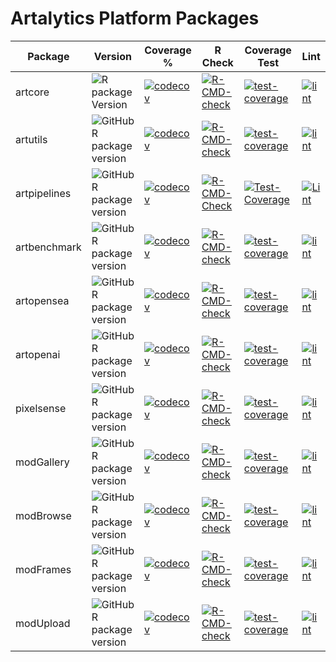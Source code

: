 
# Artalytics Platform Packages

| Package     | Version                                                                                                                       | Coverage %                                                                                                   | R Check                                                                                                                 | Coverage Test                                                                                                                           | Lint                                                                                                                 |
|-------------|-------------------------------------------------------------------------------------------------------------------------------|-----------------------------------------------------------------------------------------------------------|-------------------------------------------------------------------------------------------------------------------------|-----------------------------------------------------------------------------------------------------------------------------------|-------------------------------------------------------------------------------------------------------------------------|
| artcore      | ![R package Version](https://img.shields.io/github/r-package/v/artalytics/build-info?filename=package%2Fartcore%2FDESCRIPTION&style=flat&color=%231c98e3)      | [![codecov](https://codecov.io/gh/artalytics/artcore/branch/main/graph/badge.svg?token=HF1p0JBps7)](https://codecov.io/gh/artalytics/artcore)       | [![R-CMD-check](https://github.com/artalytics/artcore/actions/workflows/R-CMD-check.yaml/badge.svg?branch=main)](https://github.com/artalytics/artcore/actions/workflows/R-CMD-check.yaml) | [![test-coverage](https://github.com/artalytics/artcore/actions/workflows/test-coverage.yaml/badge.svg?branch=main)](https://github.com/artalytics/artcore/actions/workflows/test-coverage.yaml) | [![lint](https://github.com/artalytics/artcore/actions/workflows/lint.yaml/badge.svg?branch=main)](https://github.com/artalytics/artcore/actions/workflows/lint.yaml) |
| artutils     | ![GitHub R package version](https://img.shields.io/github/r-package/v/artalytics/build-info?filename=package%2Fartutils%2FDESCRIPTION&style=flat&color=%231c98e3)     | [![codecov](https://codecov.io/gh/artalytics/artutils/graph/badge.svg?token=ZCQDWHDIMN)](https://codecov.io/gh/artalytics/artutils)     | [![R-CMD-check](https://github.com/artalytics/artutils/actions/workflows/R-CMD-check.yaml/badge.svg?branch=main)](https://github.com/artalytics/artutils/actions/workflows/R-CMD-check.yaml) | [![test-coverage](https://github.com/artalytics/artutils/actions/workflows/test-coverage.yaml/badge.svg?branch=main)](https://github.com/artalytics/artutils/actions/workflows/test-coverage.yaml) | [![lint](https://github.com/artalytics/artutils/actions/workflows/lint.yaml/badge.svg?branch=main)](https://github.com/artalytics/artutils/actions/workflows/lint.yaml) |
| artpipelines | ![GitHub R package version](https://img.shields.io/github/r-package/v/artalytics/build-info?filename=package%2Fartpipelines%2FDESCRIPTION&style=flat&color=%231c98e3) | [![codecov](https://codecov.io/gh/artalytics/artpipelines/graph/badge.svg?token=2AXRIN2AZE)](https://codecov.io/gh/artalytics/artpipelines)         | [![R-CMD-Check](https://github.com/artalytics/artpipelines/actions/workflows/R-CMD-check.yaml/badge.svg?branch=main)](https://github.com/artalytics/artpipelines/actions/workflows/R-CMD-check.yaml) | [![Test-Coverage](https://github.com/artalytics/artpipelines/actions/workflows/test-coverage.yaml/badge.svg?branch=main)](https://github.com/artalytics/artpipelines/actions/workflows/test-coverage.yaml) | [![Lint](https://github.com/artalytics/artpipelines/actions/workflows/lint.yaml/badge.svg?branch=main)](https://github.com/artalytics/artpipelines/actions/workflows/lint.yaml) |
| artbenchmark | ![GitHub R package version](https://img.shields.io/github/r-package/v/artalytics/build-info?filename=package%2Fartbenchmark%2FDESCRIPTION&style=flat&color=%231c98e3) | [![codecov](https://codecov.io/gh/artalytics/artbenchmark/graph/badge.svg?token=0XZH99QR8N)](https://codecov.io/gh/artalytics/artbenchmark) | [![R-CMD-check](https://github.com/artalytics/artbenchmark/actions/workflows/R-CMD-check.yaml/badge.svg?branch=main)](https://github.com/artalytics/artbenchmark/actions/workflows/R-CMD-check.yaml) | [![test-coverage](https://github.com/artalytics/artbenchmark/actions/workflows/test-coverage.yaml/badge.svg?branch=main)](https://github.com/artalytics/artbenchmark/actions/workflows/test-coverage.yaml) | [![lint](https://github.com/artalytics/artbenchmark/actions/workflows/lint.yaml/badge.svg?branch=main)](https://github.com/artalytics/artbenchmark/actions/workflows/lint.yaml) |
| artopensea   | ![GitHub R package version](https://img.shields.io/github/r-package/v/artalytics/build-info?filename=package%2Fartopensea%2FDESCRIPTION&style=flat&color=%231c98e3)   | [![codecov](https://codecov.io/gh/artalytics/artopensea/graph/badge.svg?token=DPNHUH5JQ8)](https://codecov.io/gh/artalytics/artopensea)        | [![R-CMD-check](https://github.com/artalytics/artopensea/actions/workflows/R-CMD-check.yaml/badge.svg?branch=main)](https://github.com/artalytics/artopensea/actions/workflows/R-CMD-check.yaml) | [![test-coverage](https://github.com/artalytics/artopensea/actions/workflows/test-coverage.yaml/badge.svg?branch=main)](https://github.com/artalytics/artopensea/actions/workflows/test-coverage.yaml) | [![lint](https://github.com/artalytics/artopensea/actions/workflows/lint.yaml/badge.svg?branch=main)](https://github.com/artalytics/artopensea/actions/workflows/lint.yaml) |
| artopenai    | ![GitHub R package version](https://img.shields.io/github/r-package/v/artalytics/build-info?filename=package%2Fartopenai%2FDESCRIPTION&style=flat&color=%231c98e3)    | [![codecov](https://codecov.io/gh/artalytics/artopenai/graph/badge.svg?token=0O0YP9D4BZ)](https://codecov.io/gh/artalytics/artopenai)  | [![R-CMD-check](https://github.com/artalytics/artopenai/actions/workflows/R-CMD-check.yaml/badge.svg?branch=main)](https://github.com/artalytics/artopenai/actions/workflows/R-CMD-check.yaml) | [![test-coverage](https://github.com/artalytics/artopenai/actions/workflows/test-coverage.yaml/badge.svg?branch=main)](https://github.com/artalytics/artopenai/actions/workflows/test-coverage.yaml) | [![lint](https://github.com/artalytics/artopenai/actions/workflows/lint.yaml/badge.svg?branch=main)](https://github.com/artalytics/artopenai/actions/workflows/lint.yaml) |
| pixelsense   | ![GitHub R package version](https://img.shields.io/github/r-package/v/artalytics/build-info?filename=package%2Fpixelsense%2FDESCRIPTION&style=flat&color=%231c98e3)   | [![codecov](https://codecov.io/gh/artalytics/pixelsense/branch/main/graph/badge.svg?token=BNRMDR0N7A)](https://codecov.io/gh/artalytics/pixelsense) | [![R-CMD-check](https://github.com/artalytics/pixelsense/actions/workflows/R-CMD-check.yaml/badge.svg)](https://github.com/artalytics/pixelsense/actions/workflows/R-CMD-check.yaml) | [![test-coverage](https://github.com/artalytics/pixelsense/actions/workflows/test-coverage.yaml/badge.svg?branch=main)](https://github.com/artalytics/pixelsense/actions/workflows/test-coverage.yaml) | [![lint](https://github.com/artalytics/pixelsense/actions/workflows/lint.yaml/badge.svg?branch=main)](https://github.com/artalytics/pixelsense/actions/workflows/lint.yaml) |
| modGallery   | ![GitHub R package version](https://img.shields.io/github/r-package/v/artalytics/build-info?filename=package%2FmodGallery%2FDESCRIPTION&style=flat&color=%231c98e3)   | [![codecov](https://codecov.io/gh/artalytics/modGallery/branch/main/graph/badge.svg?token=FTABS070NS)](https://codecov.io/gh/artalytics/modGallery)       | [![R-CMD-check](https://github.com/artalytics/modGallery/actions/workflows/R-CMD-check.yaml/badge.svg)](https://github.com/artalytics/modGallery/actions/workflows/R-CMD-check.yaml) | [![test-coverage](https://github.com/artalytics/modGallery/actions/workflows/test-coverage.yaml/badge.svg)](https://github.com/artalytics/modGallery/actions/workflows/test-coverage.yaml) | [![lint](https://github.com/artalytics/modGallery/actions/workflows/lint.yaml/badge.svg?branch=main)](https://github.com/artalytics/modGallery/actions/workflows/lint.yaml) |
| modBrowse    | ![GitHub R package version](https://img.shields.io/github/r-package/v/artalytics/build-info?filename=package%2FmodBrowse%2FDESCRIPTION&style=flat&color=%231c98e3)    | [![codecov](https://codecov.io/gh/artalytics/modBrowse/branch/main/graph/badge.svg?token=RbTEeIDV6a)](https://codecov.io/gh/artalytics/modBrowse) | [![R-CMD-check](https://github.com/artalytics/modBrowse/actions/workflows/R-CMD-check.yaml/badge.svg?branch=main)](https://github.com/artalytics/modBrowse/actions/workflows/R-CMD-check.yaml) | [![test-coverage](https://github.com/artalytics/modBrowse/actions/workflows/test-coverage.yaml/badge.svg)](https://github.com/artalytics/modBrowse/actions/workflows/test-coverage.yaml) | [![lint](https://github.com/artalytics/modBrowse/actions/workflows/lint.yaml/badge.svg?branch=main)](https://github.com/artalytics/modBrowse/actions/workflows/lint.yaml) |
| modFrames    | ![GitHub R package version](https://img.shields.io/github/r-package/v/artalytics/build-info?filename=package%2FmodFrames%2FDESCRIPTION&style=flat&color=%231c98e3)    | [![codecov](https://codecov.io/gh/artalytics/modFrames/branch/main/graph/badge.svg?token=CBHQUA822Y)](https://codecov.io/gh/artalytics/modFrames) | [![R-CMD-check](https://github.com/artalytics/modFrames/actions/workflows/R-CMD-check.yaml/badge.svg)](https://github.com/artalytics/modFrames/actions/workflows/R-CMD-check.yaml) | [![test-coverage](https://github.com/artalytics/modFrames/actions/workflows/test-coverage.yaml/badge.svg)](https://github.com/artalytics/modFrames/actions/workflows/test-coverage.yaml) | [![lint](https://github.com/artalytics/modFrames/actions/workflows/lint.yaml/badge.svg?branch=main)](https://github.com/artalytics/modFrames/actions/workflows/lint.yaml) |
| modUpload    | ![GitHub R package version](https://img.shields.io/github/r-package/v/artalytics/build-info?filename=package%2FmodUpload%2FDESCRIPTION&style=flat&color=%231c98e3)    | [![codecov](https://codecov.io/gh/artalytics/modUpload/branch/main/graph/badge.svg?token=bP3A54H4Ux)](https://codecov.io/gh/artalytics/modUpload) | [![R-CMD-check](https://github.com/artalytics/modUpload/actions/workflows/R-CMD-check.yaml/badge.svg?branch=main)](https://github.com/artalytics/modUpload/actions/workflows/R-CMD-check.yaml) | [![test-coverage](https://github.com/artalytics/modUpload/actions/workflows/test-coverage.yaml/badge.svg?branch=main)](https://github.com/artalytics/modUpload/actions/workflows/test-coverage.yaml) | [![lint](https://github.com/artalytics/modUpload/actions/workflows/lint.yaml/badge.svg?branch=main)](https://github.com/artalytics/modUpload/actions/workflows/lint.yaml) |
